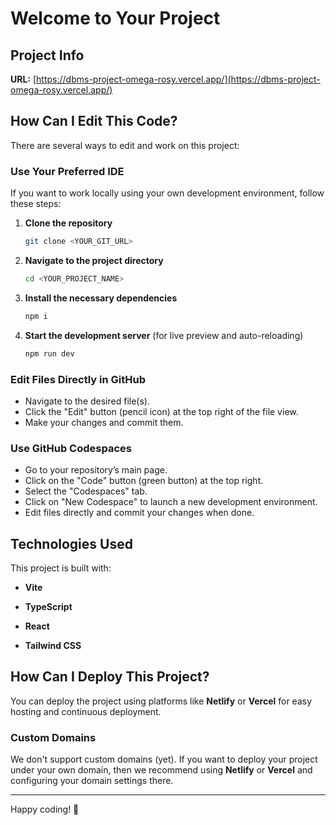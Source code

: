 # Welcome to Your Project

## Project Info

**URL:** [https://dbms-project-omega-rosy.vercel.app/](https://dbms-project-omega-rosy.vercel.app/)

## How Can I Edit This Code?

There are several ways to edit and work on this project:

### Use Your Preferred IDE

If you want to work locally using your own development environment, follow these steps:

1. **Clone the repository**

   ```sh
   git clone <YOUR_GIT_URL>
   ```

2. **Navigate to the project directory**

   ```sh
   cd <YOUR_PROJECT_NAME>
   ```

3. **Install the necessary dependencies**

   ```sh
   npm i
   ```

4. **Start the development server** (for live preview and auto-reloading)

   ```sh
   npm run dev
   ```

### Edit Files Directly in GitHub

- Navigate to the desired file(s).
- Click the "Edit" button (pencil icon) at the top right of the file view.
- Make your changes and commit them.

### Use GitHub Codespaces

- Go to your repository’s main page.
- Click on the "Code" button (green button) at the top right.
- Select the "Codespaces" tab.
- Click on "New Codespace" to launch a new development environment.
- Edit files directly and commit your changes when done.

## Technologies Used

This project is built with:

- **Vite**
- **TypeScript**
- **React**


- **Tailwind CSS**

## How Can I Deploy This Project?

You can deploy the project using platforms like **Netlify** or **Vercel** for easy hosting and continuous deployment.

### Custom Domains

We don't support custom domains (yet). If you want to deploy your project under your own domain, then we recommend using **Netlify** or **Vercel** and configuring your domain settings there.

---

Happy coding! 🚀

